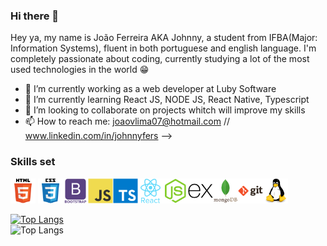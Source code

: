 ### Hi there 👋

Hey ya, my name is João Ferreira AKA Johnny, a student from IFBA(Major: Information Systems), 
fluent in both portuguese and english language. I'm completely passionate about coding,
currently studying a lot of the most used technologies in the world 😁


- 🔭 I’m currently working as a web developer at Luby Software
- 🌱 I’m currently learning React JS, NODE JS, React Native, Typescript
- 👯 I’m looking to collaborate on projects whitch will improve my skills
- 📫 How to reach me: joaovlima07@hotmail.com // www.linkedin.com/in/johnnyfers
-->


### Skills set

<div>


<img  src="https://raw.githubusercontent.com/devicons/devicon/master/icons/html5/html5-original-wordmark.svg" alt="html" width="40" height="40" style="max-width:100%"></img> <img  src="https://raw.githubusercontent.com/devicons/devicon/master/icons/css3/css3-original-wordmark.svg" alt="css" width="40" height="40" style="max-width:100%"></img><img  src="https://raw.githubusercontent.com/devicons/devicon/master/icons/bootstrap/bootstrap-plain-wordmark.svg" alt="bootstrap" width="40" height="40" style="max-width:100%"></img><img  src="https://raw.githubusercontent.com/devicons/devicon/master/icons/javascript/javascript-original.svg" alt="js" width="40" height="40" style="max-width:100%"></img><img  src="https://raw.githubusercontent.com/devicons/devicon/master/icons/typescript/typescript-original.svg" alt="ts" width="40" height="40" style="max-width:100%"></img><img  src="https://raw.githubusercontent.com/devicons/devicon/master/icons/react/react-original-wordmark.svg" alt="react" width="40" height="40" style="max-width:100%"></img><img src="https://raw.githubusercontent.com/devicons/devicon/master/icons/nodejs/nodejs-plain.svg" alt="node" width="40" height="40" style="max-width:100%"></img><img src="https://raw.githubusercontent.com/devicons/devicon/master/icons/express/express-original.svg" alt="express" width="40" height="40" style="max-width:100%"></img><img  src="https://raw.githubusercontent.com/devicons/devicon/master/icons/mongodb/mongodb-original-wordmark.svg" alt="mongo" width="40" height="40" style="max-width:100%"></img><img  src="https://raw.githubusercontent.com/devicons/devicon/master/icons/git/git-original-wordmark.svg" alt="git" width="40" height="40" style="max-width:100%"></img><img  src="https://raw.githubusercontent.com/devicons/devicon/master/icons/linux/linux-original.svg" alt="linux" width="40" height="40" style="max-width:100%"></img>




</div>




  [![Top Langs](https://github-readme-stats.vercel.app/api/top-langs/?username=johnnyfers&layout=compact)](https://github.com/anuraghazra/github-readme-stats)          
   ![Top Langs](https://github-readme-stats.vercel.app/api?username=johnnyfers&show_icons=true&theme=midnight-purple&include_all_commits=true&count_private=true)
